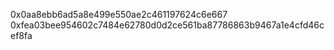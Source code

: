 0x0aa8ebb6ad5a8e499e550ae2c461197624c6e667
0xfea03bee954602c7484e62780d0d2ce561ba87786863b9467a1e4cfd46cef8fa
